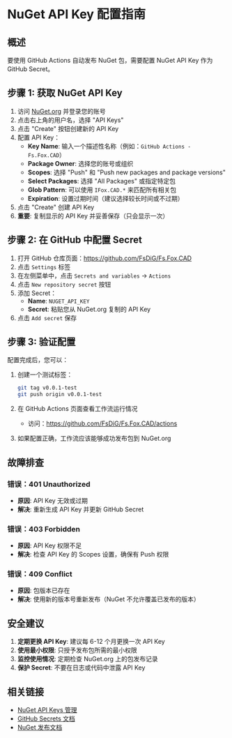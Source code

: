 # NuGet API Key 配置指南

## 概述

要使用 GitHub Actions 自动发布 NuGet 包，需要配置 NuGet API Key 作为 GitHub Secret。

## 步骤 1: 获取 NuGet API Key

1. 访问 [NuGet.org](https://www.nuget.org/) 并登录您的账号
2. 点击右上角的用户名，选择 "API Keys"
3. 点击 "Create" 按钮创建新的 API Key
4. 配置 API Key：
   - **Key Name**: 输入一个描述性名称（例如：`GitHub Actions - Fs.Fox.CAD`）
   - **Package Owner**: 选择您的账号或组织
   - **Scopes**: 选择 "Push" 和 "Push new packages and package versions"
   - **Select Packages**: 选择 "All Packages" 或指定特定包
   - **Glob Pattern**: 可以使用 `IFox.CAD.*` 来匹配所有相关包
   - **Expiration**: 设置过期时间（建议选择较长时间或不过期）
5. 点击 "Create" 创建 API Key
6. **重要**: 复制显示的 API Key 并妥善保存（只会显示一次）

## 步骤 2: 在 GitHub 中配置 Secret

1. 打开 GitHub 仓库页面：https://github.com/FsDiG/Fs.Fox.CAD
2. 点击 `Settings` 标签
3. 在左侧菜单中，点击 `Secrets and variables` → `Actions`
4. 点击 `New repository secret` 按钮
5. 添加 Secret：
   - **Name**: `NUGET_API_KEY`
   - **Secret**: 粘贴您从 NuGet.org 复制的 API Key
6. 点击 `Add secret` 保存

## 步骤 3: 验证配置

配置完成后，您可以：

1. 创建一个测试标签：
   ```bash
   git tag v0.0.1-test
   git push origin v0.0.1-test
   ```

2. 在 GitHub Actions 页面查看工作流运行情况
   - 访问：https://github.com/FsDiG/Fs.Fox.CAD/actions

3. 如果配置正确，工作流应该能够成功发布包到 NuGet.org

## 故障排查

### 错误：401 Unauthorized

- **原因**: API Key 无效或过期
- **解决**: 重新生成 API Key 并更新 GitHub Secret

### 错误：403 Forbidden

- **原因**: API Key 权限不足
- **解决**: 检查 API Key 的 Scopes 设置，确保有 Push 权限

### 错误：409 Conflict

- **原因**: 包版本已存在
- **解决**: 使用新的版本号重新发布（NuGet 不允许覆盖已发布的版本）

## 安全建议

1. **定期更换 API Key**: 建议每 6-12 个月更换一次 API Key
2. **使用最小权限**: 只授予发布包所需的最小权限
3. **监控使用情况**: 定期检查 NuGet.org 上的包发布记录
4. **保护 Secret**: 不要在日志或代码中泄露 API Key

## 相关链接

- [NuGet API Keys 管理](https://www.nuget.org/account/apikeys)
- [GitHub Secrets 文档](https://docs.github.com/en/actions/security-guides/encrypted-secrets)
- [NuGet 发布文档](https://learn.microsoft.com/en-us/nuget/nuget-org/publish-a-package)
